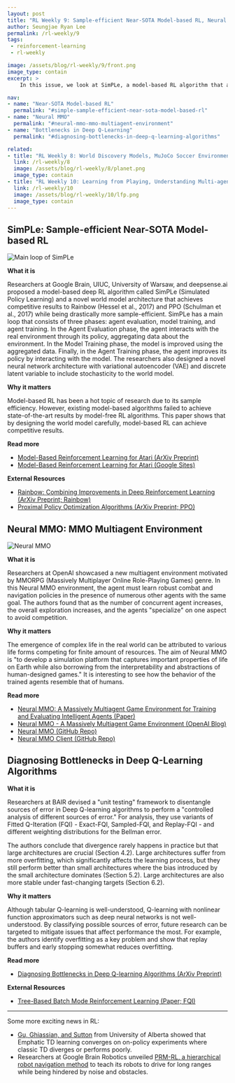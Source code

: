 ```yaml
---
layout: post
title: "RL Weekly 9: Sample-efficient Near-SOTA Model-based RL, Neural MMO, and Bottlenecks in Deep Q-Learning"
author: Seungjae Ryan Lee
permalink: /rl-weekly/9
tags:
 - reinforcement-learning
 - rl-weekly

image: /assets/blog/rl-weekly/9/front.png
image_type: contain
excerpt: >
    In this issue, we look at SimPLe, a model-based RL algorithm that achieves near-state-of-the-art results on Arcade Learning Environments (ALE). We also look at Neural MMO, a new multiagent environment by OpenAI, and an empirical analysis of possible sources of error in deep Q-learning by BAIR.

nav:
- name: "Near-SOTA Model-based RL"
  permalink: "#simple-sample-efficient-near-sota-model-based-rl"
- name: "Neural MMO"
  permalink: "#neural-mmo-mmo-multiagent-environment"
- name: "Bottlenecks in Deep Q-Learning"
  permalink: "#diagnosing-bottlenecks-in-deep-q-learning-algorithms"

related:
- title: "RL Weekly 8: World Discovery Models, MuJoCo Soccer Environment, and Deep Planning Network"
  link: /rl-weekly/8
  image: /assets/blog/rl-weekly/8/planet.png
  image_type: contain
- title: "RL Weekly 10: Learning from Playing, Understanding Multi-agent Intelligence, and Navigating in Google Street View"
  link: /rl-weekly/10
  image: /assets/blog/rl-weekly/10/lfp.png
  image_type: contain
---
```




## SimPLe: Sample-efficient Near-SOTA Model-based RL

<div class="w80" style="margin: 10px auto;">
  <img src="{{ absolute_url }}/assets/blog/rl-weekly/9/simple.png" alt="Main loop of SimPLe">
</div>

**What it is**

Researchers at Google Brain, UIUC, University of Warsaw, and deepsense.ai proposed a model-based deep RL algorithm called SimPLe (Simulated Policy Learning) and a novel world model architecture that achieves competitive results to Rainbow (Hessel et al., 2017) and PPO (Schulman et al., 2017) while being drastically more sample-efficient. SimPLe has a main loop that consists of three phases: agent evaluation, model training, and agent training. In the Agent Evaluation phase, the agent interacts with the real environment through its policy, aggregating data about the environment. In the Model Training phase, the model is improved using the aggregated data. Finally, in the Agent Training phase, the agent improves its policy by interacting with the model. The researchers also designed a novel neural network architecture with variational autoencoder (VAE) and discrete latent variable to include stochasticity to the world model.

**Why it matters**

Model-based RL has been a hot topic of research due to its sample efficiency. However, existing model-based algorithms failed to achieve state-of-the-art results by model-free RL algorithms. This paper shows that by designing the world model carefully, model-based RL can achieve competitive results.

**Read more**

- [Model-Based Reinforcement Learning for Atari (ArXiv Preprint)](https://arxiv.org/abs/1903.00374)
- [Model-Based Reinforcement Learning for Atari (Google Sites)](https://sites.google.com/view/modelbasedrlatari/home)

**External Resources**

- [Rainbow: Combining Improvements in Deep Reinforcement Learning (ArXiv Preprint; Rainbow)](https://arxiv.org/abs/1710.02298)
- [Proximal Policy Optimization Algorithms (ArXiv Preprint; PPO)](https://arxiv.org/abs/1707.06347)


## Neural MMO: MMO Multiagent Environment

<div class="w80" style="margin: 10px auto;">
  <img src="{{ absolute_url }}/assets/blog/rl-weekly/9/neural_mmo_2.png" alt="Neural MMO">
</div>

**What it is**

Researchers at OpenAI showcased a new multiagent environment motivated by MMORPG (Massively Multiplayer Online Role-Playing Games) genre. In this Neural MMO environment, the agent must learn robust combat and navigation policies in the presence of numerous other agents with the same goal. The authors found that as the number of concurrent agent increases, the overall exploration increases, and the agents "specialize" on one aspect to avoid competition.

**Why it matters**

The emergence of complex life in the real world can be attributed to various life forms competing for finite amount of resources. The aim of Neural MMO is "to develop a simulation platform that captures important properties of life on Earth while also borrowing from the interpretability and abstractions of human-designed games." It is interesting to see how the behavior of the trained agents resemble that of humans.

**Read more**

- [Neural MMO: A Massively Multiagent Game Environment for Training and Evaluating Intelligent Agents (Paper)](https://s3-us-west-2.amazonaws.com/openai-assets/neural-mmo/neural-mmo-arxiv.pdf)
- [Neural MMO - A Massively Multiagent Game Environment (OpenAI Blog)](https://blog.openai.com/neural-mmo/)
- [Neural MMO (GitHub Repo)](https://github.com/openai/neural-mmo)
- [Neural MMO Client (GitHub Repo)](https://github.com/jsuarez5341/neural-mmo-client)


## Diagnosing Bottlenecks in Deep Q-Learning Algorithms

**What it is**

Researchers at BAIR devised a "unit testing" framework to disentangle sources of error in Deep Q-learning algorithms to perform a "controlled analysis of different sources of error." For analysis, they use variants of Fitted Q-Iteration (FQI) - Exact-FQI, Sampled-FQI, and Replay-FQI - and different weighting distributions for the Bellman error.

The authors conclude that divergence rarely happens in practice but that large architectures are crucial (Section 4.2). Large architectures suffer from more overfitting, which significantly affects the learning process, but they still perform better than small architectures where the bias introduced by the small architecture dominates (Section 5.2). Large architectures are also more stable under fast-changing targets (Section 6.2).

**Why it matters**

Although tabular Q-learning is well-understood, Q-learning with nonlinear function approximators such as deep neural networks is not well-understood. By classifying possible sources of error, future research can be targeted to mitigate issues that affect performance the most. For example, the authors identify overfitting as a key problem and show that replay buffers and early stopping somewhat reduces overfitting.

**Read more**

- [Diagnosing Bottlenecks in Deep Q-learning Algorithms (ArXiv Preprint)](https://arxiv.org/abs/1902.10250)

**External Resources**

- [Tree-Based Batch Mode Reinforcement Learning (Paper; FQI)](http://www.jmlr.org/papers/v6/ernst05a.html)

---

Some more exciting news in RL:

- [Gu, Ghiassian, and Sutton](https://arxiv.org/abs/1903.00194) from University of Alberta showed that Emphatic TD learning converges on on-policy experiments where classic TD diverges or performs poorly.
- Researchers at Google Brain Robotics unveiled [PRM-RL, a hierarchical robot navigation method](https://arxiv.org/abs/1902.09458) to teach its robots to drive for long ranges while being hindered by noise and obstacles.

